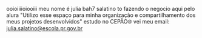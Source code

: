 ooioiiiioiooiii
meu nome é julia bah7 salatino
to fazendo o negocio aqui pelo alura
"Utilizo esse espaço para minha organização e compartilhamento dos meus projetos desenvolvidos"
estudo no CEPÃO🌐 vei
meu email: julia.salatino@escola.pr.gov.br
